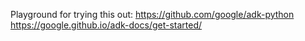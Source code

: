 Playground for trying this out:
https://github.com/google/adk-python
https://google.github.io/adk-docs/get-started/